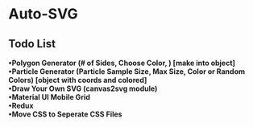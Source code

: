 # Auto-SVG

## Todo List
**•Polygon Generator (# of Sides, Choose Color, )    [make into object]**<br/>
**•Particle Generator (Particle Sample Size, Max Size, Color or Random Colors)    [object with coords and colored]**<br/>
**•Draw Your Own SVG (canvas2svg module)**<br/>
**•Material UI Mobile Grid**<br/>
**•Redux**<br/>
**•Move CSS to Seperate CSS Files**<br/>
